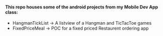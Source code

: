 #### This repo houses some of the android projects from my Mobile Dev App class:
  * HangmanTickList -> A listview of a Hangman and TicTacToe games
  * FixedPriceMeal -> POC for a fixed priced Restaurent ordering app
